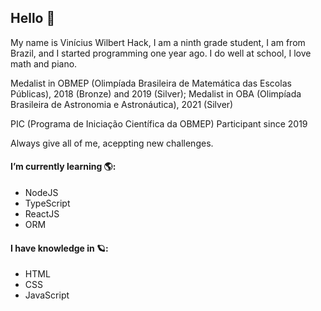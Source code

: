 ## Hello 👋

My name is Vinícius Wilbert Hack, I am a ninth grade student, I am from Brazil, and I started programming one year ago.
I do well at school, I love math and piano.

Medalist in OBMEP (Olimpíada Brasileira de Matemática das Escolas Públicas), 2018 (Bronze) and 2019 (Silver);
Medalist in OBA (Olimpíada Brasileira de Astronomia e Astronáutica), 2021 (Silver)

PIC (Programa de Iniciação Científica da OBMEP) Participant since 2019

Always give all of me, aceppting new challenges. 

#### I’m currently learning 🌎:

- NodeJS
- TypeScript
- ReactJS
- ORM

#### I have knowledge in 🪐:

- HTML
- CSS
- JavaScript
